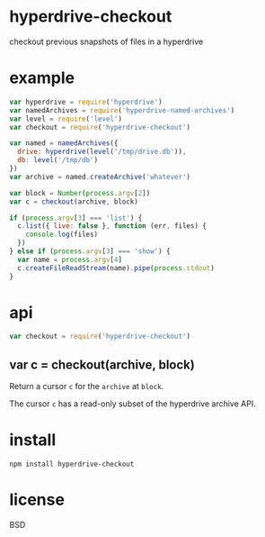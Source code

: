 # hyperdrive-checkout

checkout previous snapshots of files in a hyperdrive

# example

``` js
var hyperdrive = require('hyperdrive')
var namedArchives = require('hyperdrive-named-archives')
var level = require('level')
var checkout = require('hyperdrive-checkout')

var named = namedArchives({
  drive: hyperdrive(level('/tmp/drive.db')),
  db: level('/tmp/db')
})
var archive = named.createArchive('whatever')

var block = Number(process.argv[2])
var c = checkout(archive, block)

if (process.argv[3] === 'list') {
  c.list({ live: false }, function (err, files) {
    console.log(files)
  })
} else if (process.argv[3] === 'show') {
  var name = process.argv[4]
  c.createFileReadStream(name).pipe(process.stdout)
}
```

# api

``` js
var checkout = require('hyperdrive-checkout')
```

## var c = checkout(archive, block)

Return a cursor `c` for the `archive` at `block`.

The cursor `c` has a read-only subset of the hyperdrive archive API.

# install

```
npm install hyperdrive-checkout
```

# license

BSD
